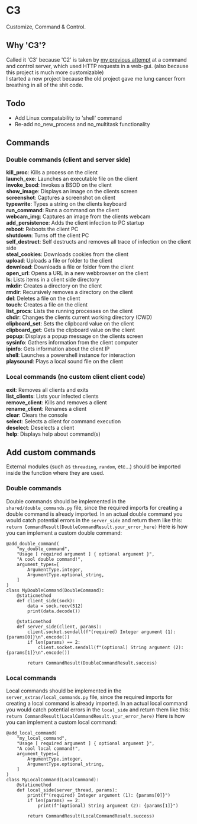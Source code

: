 # C3
Customize, Command & Control.

## Why 'C3'?
Called it 'C3' because 'C2' is taken by [my previous attempt](https://github.com/objectiveSquid/C2) at a command and control server, which used HTTP requests in a web-gui. (also because this project is much more customizable)<br>
I started a new project because the old project gave me lung cancer from breathing in all of the shit code.

## Todo
  - Add Linux compatability to 'shell' command
  - Re-add no_new_process and no_multitask functionality

## Commands
### Double commands (client and server side)
**kill_proc**: Kills a process on the client<br>
**launch_exe**: Launches an executable file on the client<br>
**invoke_bsod**: Invokes a BSOD on the client<br>
**show_image**: Displays an image on the clients screen<br>
**screenshot**: Captures a screenshot on client<br>
**typewrite**: Types a string on the clients keyboard<br>
**run_command**: Runs a command on the client<br>
**webcam_img**: Captures an image from the clients webcam<br>
**add_persistence**: Adds the client infection to PC startup<br>
**reboot**: Reboots the client PC<br>
**shutdown**: Turns off the client PC<br>
**self_destruct**: Self destructs and removes all trace of infection on the client side<br>
**steal_cookies**: Downloads cookies from the client<br>
**upload**: Uploads a file or folder to the client<br>
**download**: Downloads a file or folder from the client<br>
**open_url**: Opens a URL in a new webbrowser on the client<br>
**ls**: Lists items in a client side directory<br>
**mkdir**: Creates a directory on the client<br>
**rmdir**: Recursively removes a directory on the client<br>
**del**: Deletes a file on the client<br>
**touch**: Creates a file on the client<br>
**list_procs**: Lists the running processes on the client<br>
**chdir**: Changes the clients current working directory (CWD)<br>
**clipboard_set**: Sets the clipboard value on the client<br>
**clipboard_get**: Gets the clipboard value on the client<br>
**popup**: Displays a popup message on the clients screen<br>
**sysinfo**: Gathers information from the client computer<br>
**ipinfo**: Gets information about the client IP<br>
**shell**: Launches a powershell instance for interaction<br>
**playsound**: Plays a local sound file on the client<br>

### Local commands (no custom client client code)
**exit**: Removes all clients and exits<br>
**list_clients**: Lists your infected clients<br>
**remove_client**: Kills and removes a client<br>
**rename_client**: Renames a client<br>
**clear**: Clears the console<br>
**select**: Selects a client for command execution<br>
**deselect**: Deselects a client<br>
**help**: Displays help about command(s)<br>

## Add custom commands
External modules (such as `threading`, `random`, etc...) should be imported inside the function where they are used.<br>
### Double commands
Double commands should be implemented in the `shared/double_commands.py` file, since the required imports for creating a double command is already imported.
In an actual double command you would catch potential errors in the `server_side` and return them like this:<br>
`return CommandResult(DoubleCommandResult.your_error_here)`
Here is how you can implement a custom double command:<br>
```py3
@add_double_command(
    "my_double_command",
    "Usage [ required argument ] { optional argument }",
    "A cool double command!",
    argument_types=[
        ArgumentType.integer,
        ArgumentType.optional_string,
    ]
)
class MyDoubleCommand(DoubleCommand):
    @staticmethod
    def client_side(sock):
        data = sock.recv(512)
        print(data.decode())

    @staticmethod
    def server_side(client, params):
        client.socket.sendall(f"(required) Integer argument (1): {params[0]}\n".encode())
        if len(params) == 2:
            client.socket.sendall(f"(optional) String argument (2): {params[1]}\n".encode())

        return CommandResult(DoubleCommandResult.success)
```
### Local commands
Local commands should be implemented in the `server_extras/local_commands.py` file, since the required imports for creating a local command is already imported.
In an actual local command you would catch potential errors in the `local_side` and return them like this:<br>
`return CommandResult(LocalCommandResult.your_error_here)`
Here is how you can implement a custom local command:<br>
```py3
@add_local_command(
    "my_local_command",
    "Usage [ required argument ] { optional argument }",
    "A cool local command!",
    argument_types=[
        ArgumentType.integer,
        ArgumentType.optional_string,
    ]
)
class MyLocalCommand(LocalCommand):
    @staticmethod
    def local_side(server_thread, params):
        print(f"(required) Integer argument (1): {params[0]}")
        if len(params) == 2:
            print(f"(optional) String argument (2): {params[1]}")

        return CommandResult(LocalCommandResult.success)
```
